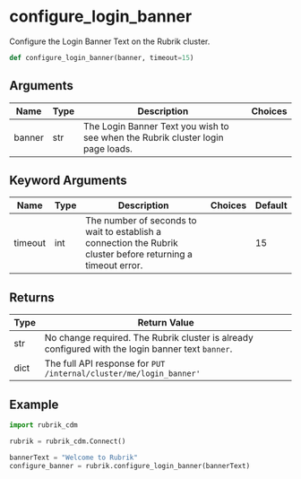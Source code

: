 # configure_login_banner

Configure the Login Banner Text on the Rubrik cluster.
```py
def configure_login_banner(banner, timeout=15)
```

## Arguments
| Name        | Type | Description                                                                 | Choices |
|-------------|------|-----------------------------------------------------------------------------|---------|
| banner  | str  | The Login Banner Text you wish to see when the Rubrik cluster login page loads. |         |
## Keyword Arguments
| Name        | Type | Description                                                                 | Choices | Default |
|-------------|------|-----------------------------------------------------------------------------|---------|---------|
| timeout  | int  | The number of seconds to wait to establish a connection the Rubrik cluster before returning a timeout error.  |         |    15     |

## Returns
| Type | Return Value                                                                                   |
|------|-----------------------------------------------------------------------------------------------|
| str  | No change required. The Rubrik cluster is already configured with the login banner text `banner`. |
| dict  | The full API response for `PUT /internal/cluster/me/login_banner'` |
## Example
```py
import rubrik_cdm

rubrik = rubrik_cdm.Connect()

bannerText = "Welcome to Rubrik"
configure_banner = rubrik.configure_login_banner(bannerText)
```